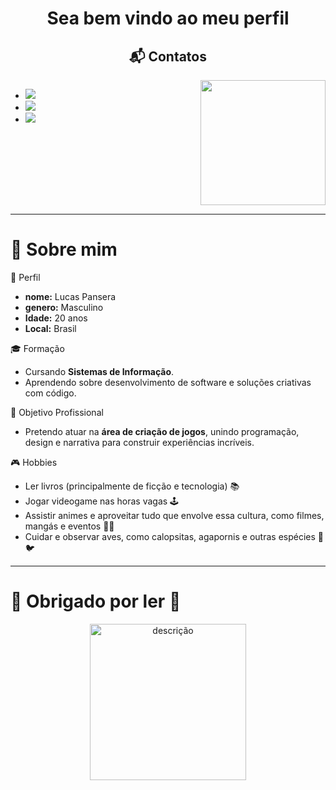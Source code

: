 <h1 align="center">Sea bem vindo ao meu perfil

<h2 align="center">📬 Contatos</h2>

<div style="display: flex; align-items: flex-start; justify-content: space-between;">

<div>

- <a href="mailto:lucaspansera12345@gmail.com">
    <img src="https://img.shields.io/badge/Email-D14836?style=for-the-badge&logo=gmail&logoColor=white">
  </a>
- <a href="https://discordapp.com/users/lucas_13._.">
    <img src="https://img.shields.io/badge/Discord-7289DA?style=for-the-badge&logo=discord&logoColor=white">
  </a>
- <a href="https://github.com/Pansera13">
    <img src="https://img.shields.io/badge/GitHub-181717?style=for-the-badge&logo=github&logoColor=white">
  </a>

</div>

<img src="https://media3.giphy.com/media/v1.Y2lkPTc5MGI3NjExdmpjM3M3YTJkOGpkendhMnJjMHd2cGxkbjJ3eTh3aGJzOW1nMTVuNyZlcD12MV9pbnRlcm5hbF9naWZfYnlfaWQmY3Q9Zw/DHYNyjAqrqkzm/giphy.gif" width="200">

</div>

---
# 👋 Sobre mim

🐉 Perfil

- **nome:** Lucas Pansera  
- **genero:** Masculino  
- **Idade:** 20 anos  
- **Local:** Brasil

🎓 Formação
- Cursando **Sistemas de Informação**.
- Aprendendo sobre desenvolvimento de software e soluções criativas com código.

🎯 Objetivo Profissional
- Pretendo atuar na **área de criação de jogos**, unindo programação, design e narrativa para construir experiências incríveis.

🎮 Hobbies
- Ler livros (principalmente de ficção e tecnologia) 📚
- Jogar videogame nas horas vagas 🕹️
- Assistir animes e aproveitar tudo que envolve essa cultura, como filmes, mangás e eventos 🎥🎉
- Cuidar e observar aves, como calopsitas, agapornis e outras espécies 🦜🐦



---
<h1> 💖 Obrigado por ler 💖</h1>
<p align="center">
  <img src="https://media3.giphy.com/media/v1.Y2lkPTc5MGI3NjExaHg3M2I5YjZxeHlibzM2eDcwZXViOHpueXZkNmJlMmE3Zmp1NWEydSZlcD12MV9pbnRlcm5hbF9naWZfYnlfaWQmY3Q9Zw/3MZIDYT3rTv7PBVlQv/giphy.gif" alt="descrição" width="250">
</p>